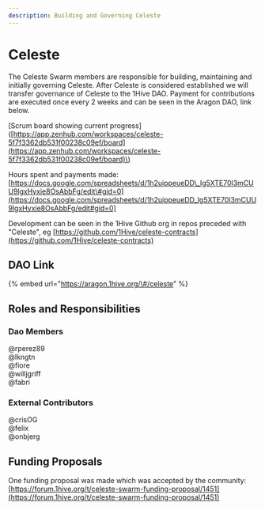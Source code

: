 ```yaml
---
description: Building and Governing Celeste
---
```


# Celeste

The Celeste Swarm members are responsible for building, maintaining and initially governing Celeste. After Celeste is considered established we will transfer governance of Celeste to the 1Hive DAO. Payment for contributions are executed once every 2 weeks and can be seen in the Aragon DAO, link below.

\[Scrum board showing current progress\]\([https://app.zenhub.com/workspaces/celeste-5f7f3362db531f00238c09ef/board](https://app.zenhub.com/workspaces/celeste-5f7f3362db531f00238c09ef/board)\)



Hours spent and payments made: [https://docs.google.com/spreadsheets/d/1h2uippeueDD\_lg5XTE70l3mCUU9lgxHyxie8OsAbbFg/edit\#gid=0](https://docs.google.com/spreadsheets/d/1h2uippeueDD_lg5XTE70l3mCUU9lgxHyxie8OsAbbFg/edit#gid=0)





Development can be seen in the 1Hive Github org in repos preceded with "Celeste", eg [https://github.com/1Hive/celeste-contracts](https://github.com/1Hive/celeste-contracts)

## DAO Link

{% embed url="https://aragon.1hive.org/\#/celeste" %}

## Roles and Responsibilities

### Dao Members

@rperez89  
@lkngtn  
@fiore  
@willjgriff  
@fabri

### External Contributors

@crisOG  
@felix  
@onbjerg

## Funding Proposals

One funding proposal was made which was accepted by the community: [https://forum.1hive.org/t/celeste-swarm-funding-proposal/1451](https://forum.1hive.org/t/celeste-swarm-funding-proposal/1451) 


